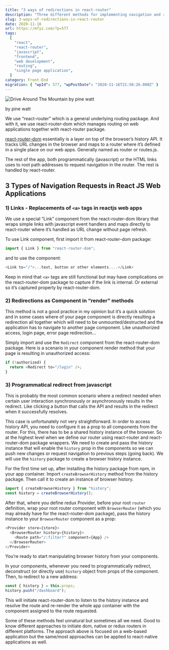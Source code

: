 ```yaml
---
title: "3 ways of redirections in react-router"
description: "Three different methods for implementing navigation and redirections in React applications using the react-router library are explained, including using the Link component, the Redirect component, and programmatic navigation via the history object."
slug: 3-ways-of-redirections-in-react-router
date: 2020-11-16
url: https://mfyz.com/?p=577
tags:
  [
    "react",
    "react-router",
    "javascript",
    "frontend",
    "web development",
    "routing",
    "single page application",
  ]
category: Front-End
migration: { "wpId": 577, "wpPostDate": "2020-11-16T21:50:26.000Z" }
---
```


![Drive Around The Mountain by pine  watt](/images/archive/en/2020/11/dUbKcgu0zjw.jpg)

by pine watt

We use “react-router” which is a general underlying routing package. And with it, we use react-router-dom which manages routing on web applications together with react-router package.

[react-router-dom](https://reactrouter.com/) essentially is a layer on top of the browser’s history API. It tracks URL changes in the browser and maps to a router where it’s defined in a single place on our web apps. Generally named as router or routes.js.

The rest of the app, both programmatically (javascript) or the HTML links uses to root path addresses to request navigation in the router. The rest is handled by react-router.

## 3 Types of Navigation Requests in React JS Web Applications

### 1) Links - Replacements of `<a>` tags in reactjs web apps

We use a special “Link” component from the react-router-dom library that wraps simple links with javascript event handlers and maps directly to react-router where it’s handled as URL change without page refresh.

To use Link component, first import it from react-router-dom package:

```js
import { Link } from "react-router-dom";
```

and to use the component:

```js
<Link to="/">...text, button or other elements....</Link>
```

Keep in mind that `<a>` tags are still functional but may have complications on the react-router-dom package to capture if the link is internal. Or external so it’s captured properly by react-router-dom.

### 2) Redirections as Component in “render” methods

This method is not a good practice in my opinion but it’s a quick solution and in some cases where of your page component is directly resulting a redirection all together which will need to be unmounted/destructed and the application has to navigate to another page component. Like unauthorized access, login page, error page redirection...

Simply import and use the `Redirect` component from the react-router-dom package. Here is a scenario in your component render method that your page is resulting in unauthorized access:

```js
if (!authorized) {
  return <Redirect to="/login" />;
}
```

### 3) Programmatical redirect from javascript

This is probably the most common scenario where a redirect needed when certain user interaction synchronously or asynchronously results in the redirect. Like clicking a button that calls the API and results in the redirect when it successfully resolves.

This case is unfortunately not very straightforward. In order to access history API, you need to configure it as a prop to all components from the router. For this, there has to be a shared history instance of the browser. So at the highest level when we define our router using react-router and react-router-dom package wrappers. We need to create and pass the history instance that will enable the `history` prop in the components so we can push new changes or request navigation to previous steps (going back). We will use the `history` package to create a browser history instance.

For the first time set up, after installing the history package from npm, in your app container. Import `createBrowserHistory` method from the history package. Then call it to create an instance of browser history.

```js
import { createBrowserHistory } from "history";
const history = createBrowserHistory();
```

After that, where you define redux Provider, before your root `router` definition, wrap your root router component with `BrowserRouter` (which you may already have for the react-router-dom package), pass the history instance to your `BrowserRouter` component as a prop:

```js
<Provider store={store}>
  <BrowserRouter history={history}>
    <Route path="/:filter?" component={App} />
  </BrowserRouter>
</Provider>
```

You’re ready to start manipulating browser history from your components.

In your components, whenever you need to programmatically redirect, deconstruct (or directly use) `history` object from props of the component. Then, to redirect to a new address:

```js
const { history } = this.props;
history.push("/dashboard");
```

This will initiate react-router-dom to listen to the history instance and resolve the route and re-render the whole app container with the component assigned to the route requested.

Some of these methods feel unnatural but sometimes all we need. Good to know different approaches to initiate dom, native or redux routers in different platforms. The approach above is focused on a web-based application but the same/most approaches can be applied to react-native applications as well.
